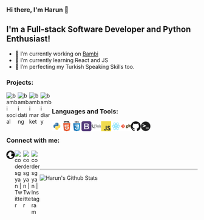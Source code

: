 ### Hi there, I'm Harun 👋

## I'm a Full-stack Software Developer and Python Enthusiast!
- 🔭 I’m currently working on [Bambi][bambi]
- 🌱 I’m currently learning React and JS
- 👯 I’m perfecting my Turkish Speaking Skills too.


### Projects:

[<img align="left" alt="bambi social" width="30px" src="https://camo.githubusercontent.com/1e4346cd185214c876676564deba0c7a39b4ade4fcbf037d684ff25ddd8d1765/68747470733a2f2f6269742e6c792f3362596d6f3774" />][bambi]
[<img align="left" alt="bambi dating" width="30px" src="https://camo.githubusercontent.com/0ee8a0dc4787175ecb6f93e637b0c61a14e68e373128991817164e4a2735997d/68747470733a2f2f696d6167652e666c617469636f6e2e636f6d2f69636f6e732f7376672f323939302f323939303532352e737667" />][dating]
[<img align="left" alt="bambi market" width="30px" src="https://camo.githubusercontent.com/2ff3ccd9a1233abe15022a196aa5daea578791812f2f5a13ecffccc1d5f531f7/68747470733a2f2f6d6172726b65742e6865726f6b756170702e636f6d2f7374617469632f7265736f75726365732f6c6f676f2e737667" />][market]
[<img align="left" alt="bambi diary" width="30px" src="https://camo.githubusercontent.com/adaa52e3504d3bdfec9a0a8992af9e1e492f2fa4f38b796ab061910c557a7e47/68747470733a2f2f7777772e666c617469636f6e2e636f6d2f7376672f7374617469632f69636f6e732f7376672f323935302f323935303233322e737667" />][diary]



<br />

### Languages and Tools:

<img align="left" alt="Python" width="26px" src="https://raw.githubusercontent.com/github/explore/80688e429a7d4ef2fca1e82350fe8e3517d3494d/topics/python/python.png" />
<img align="left" alt="HTML5" width="26px" src="https://raw.githubusercontent.com/github/explore/80688e429a7d4ef2fca1e82350fe8e3517d3494d/topics/html/html.png" />
<img align="left" alt="CSS3" width="26px" src="https://raw.githubusercontent.com/github/explore/80688e429a7d4ef2fca1e82350fe8e3517d3494d/topics/css/css.png" />
<img align="left" alt="Bootstrap" width="26px" src="https://raw.githubusercontent.com/github/explore/80688e429a7d4ef2fca1e82350fe8e3517d3494d/topics/bootstrap/bootstrap.png" />
<img align="left" alt="Flask" width="26px" src="https://raw.githubusercontent.com/github/explore/80688e429a7d4ef2fca1e82350fe8e3517d3494d/topics/flask/flask.png" />
<img align="left" alt="JavaScript" width="26px" src="https://raw.githubusercontent.com/github/explore/80688e429a7d4ef2fca1e82350fe8e3517d3494d/topics/javascript/javascript.png" />
<img align="left" alt="React" width="26px" src="https://raw.githubusercontent.com/github/explore/80688e429a7d4ef2fca1e82350fe8e3517d3494d/topics/react/react.png" />
<img align="left" alt="Git" width="26px" src="https://raw.githubusercontent.com/github/explore/80688e429a7d4ef2fca1e82350fe8e3517d3494d/topics/git/git.png" />
<img align="left" alt="GitHub" width="26px" src="https://raw.githubusercontent.com/github/explore/78df643247d429f6cc873026c0622819ad797942/topics/github/github.png" />
<img align="left" alt="Terminal" width="26px" src="https://raw.githubusercontent.com/github/explore/80688e429a7d4ef2fca1e82350fe8e3517d3494d/topics/terminal/terminal.png" />

<br />

### Connect with me:

[<img align="left" alt="bambi.app" width="22px" src="https://raw.githubusercontent.com/iconic/open-iconic/master/svg/globe.svg" />][bambi]
[<img align="left" alt="codersgyan | Twitter" width="22px" src="https://cdn.jsdelivr.net/npm/simple-icons@v3/icons/twitter.svg" />][twitter]
[<img align="left" alt="codersgyan | Twitter" width="22px" src="https://cdn.jsdelivr.net/npm/simple-icons@v3/icons/facebook.svg" />][facebook]
[<img align="left" alt="codersgyan | Instagram" width="22px" src="https://cdn.jsdelivr.net/npm/simple-icons@v3/icons/instagram.svg" />][instagram]

<br />
<br />

---

<img align="left" alt="Harun's Github Stats" src="https://github-readme-stats.vercel.app/api?username=harunmohamed&show_icons=true&hide_border=true" />

[bambi]: https://www.bambi.app
[twitter]: https://twitter.com/harunnmohamed
[facebook]: https://www.facebook.com/harrunnmohamed
[instagram]: https://www.instagram.com/harunnmohamed
[dating]: https://neudating.herokuapp.com/
[diary]: https://diaary.herokuapp.com/
[market]: http://marrket.herokuapp.com/
